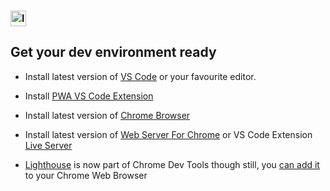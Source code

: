 ### <img src="https://github.com/webmaxru/progressive-web-apps-logo/blob/master/pwalogo.svg" alt="loading logo" height="25"/> 

## Get your dev environment ready

   - Install latest version of [VS Code](https://code.visualstudio.com/download) or your favourite editor.

   - Install [PWA VS Code Extension](http://bit.ly/vscode-pwa)
   
   - Install latest version of [Chrome Browser](https://www.google.com/chrome/?brand=CHBD&gclid=CjwKCAjwvuzkBRAhEiwA9E3FUn19UEGyxoRobRxWCkc-lilNZy_k7uqwUvvTumQUdtozroVPenYhYhoCVRwQAvD_BwE&gclsrc=aw.ds)
   
   - Install latest version of [Web Server For Chrome](https://chrome.google.com/webstore/detail/web-server-for-chrome/ofhbbkphhbklhfoeikjpcbhemlocgigb?hl=en) or VS Code Extension [Live Server](https://marketplace.visualstudio.com/items?itemName=ritwickdey.LiveServer)
   
   - [Lighthouse](https://developers.google.com/web/tools/lighthouse/) is now part of Chrome Dev Tools though still, you [can add it](https://chrome.google.com/webstore/detail/lighthouse/blipmdconlkpinefehnmjammfjpmpbjk?hl=en) to your Chrome Web Browser
